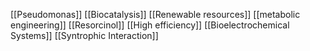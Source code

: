 [[Pseudomonas]]
[[Biocatalysis]]
[[Renewable resources]]
[[metabolic engineering]]
[[Resorcinol]]
[[High efficiency]]
[[Bioelectrochemical Systems]]
[[Syntrophic Interaction]]
